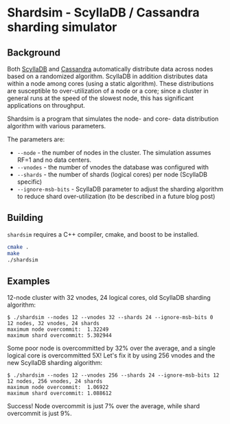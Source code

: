 # Shardsim - ScyllaDB / Cassandra sharding simulator

## Background

Both [ScyllaDB](https://www.scylladb.com) and [Cassandra](https://cassandra.apache.org) automatically distribute data across nodes based on a randomized algorithm. ScyllaDB in addition distributes data within a node among cores (using a static algorithm). These distributions are susceptible to over-utilization of a node or a core; since a cluster in general runs at the speed of the slowest node, this has significant applications on throughput.

Shardsim is a program that simulates the node- and core- data distribution algorithm with various parameters.

The parameters are:

 - `--node` - the number of nodes in the cluster. The simulation assumes RF=1 and no data centers.
 - `--vnodes` - the number of vnodes the database was configured with
 - `--shards` - the number of shards (logical cores) per node (ScyllaDB specific)
 - `--ignore-msb-bits` - ScyllaDB parameter to adjust the sharding algorithm to reduce shard over-utilization (to be described in a future blog post)
 
## Building

`shardsim` requires a C++ compiler, cmake, and boost to be installed.

```sh
cmake .
make
./shardsim
```

## Examples

12-node cluster with 32 vnodes, 24 logical cores, old ScyllaDB sharding algorithm:

```
$ ./shardsim --nodes 12 --vnodes 32 --shards 24 --ignore-msb-bits 0
12 nodes, 32 vnodes, 24 shards
maximum node overcommit:  1.32249
maximum shard overcommit: 5.302944
```

Some poor node is overcommitted by 32% over the average, and a single logical core is overcommitted 5X! Let's fix it by using 256 vnodes and the new ScyllaDB sharding algorithm:

```
$ ./shardsim --nodes 12 --vnodes 256 --shards 24 --ignore-msb-bits 12
12 nodes, 256 vnodes, 24 shards
maximum node overcommit:  1.06922
maximum shard overcommit: 1.088612
```

Success! Node overcommit is just 7% over the average, while shard overcommit is just 9%.
